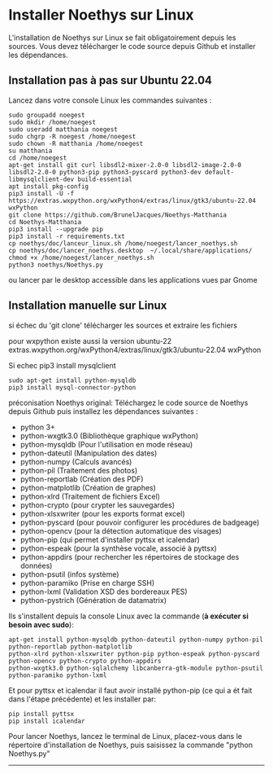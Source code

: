 Installer Noethys sur Linux
==================
L'installation de Noethys sur Linux se fait obligatoirement depuis les sources.
Vous devez télécharger le code source depuis Github et installer les dépendances.

Installation pas à pas sur Ubuntu 22.04
------------------
Lancez dans votre console Linux les commandes suivantes :

```
sudo groupadd noegest
sudo mkdir /home/noegest
sudo useradd matthania noegest
sudo chgrp -R noegest /home/noegest
sudo chown -R matthania /home/noegest
su matthania
cd /home/noegest
apt-get install git curl libsdl2-mixer-2.0-0 libsdl2-image-2.0-0 libsdl2-2.0-0 python3-pip python3-pyscard python3-dev default-libmysqlclient-dev build-essential
apt install pkg-config
pip3 install -U -f https://extras.wxpython.org/wxPython4/extras/linux/gtk3/ubuntu-22.04 wxPython
git clone https://github.com/BrunelJacques/Noethys-Matthania
cd Noethys-Matthania
pip3 install --upgrade pip
pip3 install -r requirements.txt
cp noethys/doc/lanceur_linux.sh /home/noegest/lancer_noethys.sh
cp noethys/doc/lancer_noethys.desktop  ~/.local/share/applications/
chmod +x /home/noegest/lancer_noethys.sh
python3 noethys/Noethys.py
```
ou lancer par le desktop accessible dans les applications vues par Gnome

Installation manuelle sur Linux
------------------
si échec du 'git clone' télécharger les sources et extraire les fichiers

pour wxpython existe aussi la version ubuntu-22
extras.wxpython.org/wxPython4/extras/linux/gtk3/ubuntu-22.04 wxPython

Si echec pip3 install mysqlclient
```
sudo apt-get install python-mysqldb
pip3 install mysql-connector-python
```

préconisation Noethys original:
Téléchargez le code source de Noethys depuis Github puis installez les dépendances suivantes :
- python 3+ 
- python-wxgtk3.0 (Bibliothèque graphique wxPython)
- python-mysqldb (Pour l'utilisation en mode réseau)
- python-dateutil (Manipulation des dates)
- python-numpy (Calculs avancés)
- python-pil (Traitement des photos)
- python-reportlab (Création des PDF)
- python-matplotlib (Création de graphes)
- python-xlrd (Traitement de fichiers Excel)
- python-crypto (pour crypter les sauvegardes)
- python-xlsxwriter (pour les exports format excel)
- python-pyscard (pour pouvoir configurer les procédures de badgeage)
- python-opencv (pour la détection automatique des visages)
- python-pip (qui permet d'installer pyttsx et icalendar)
- python-espeak (pour la synthèse vocale, associé à pyttsx)
- python-appdirs (pour rechercher les répertoires de stockage des données)
- python-psutil (infos système)
- python-paramiko (Prise en charge SSH)
- python-lxml (Validation XSD des bordereaux PES)
- python-pystrich (Génération de datamatrix)

Ils s'installent depuis la console Linux avec la commande (**à exécuter si besoin avec sudo**):
```
apt-get install python-mysqldb python-dateutil python-numpy python-pil python-reportlab python-matplotlib 
python-xlrd python-xlsxwriter python-pip python-espeak python-pyscard python-opencv python-crypto python-appdirs
python-wxgtk3.0 python-sqlalchemy libcanberra-gtk-module python-psutil python-paramiko python-lxml
```

Et pour pyttsx et icalendar il faut avoir installé python-pip (ce qui a ét fait dans l'étape précédente) et les installer par:
```
pip install pyttsx
pip install icalendar
```
Pour lancer Noethys, lancez le terminal de Linux, placez-vous dans le répertoire d'installation de Noethys, puis saisissez la commande "python Noethys.py"
- - - -

